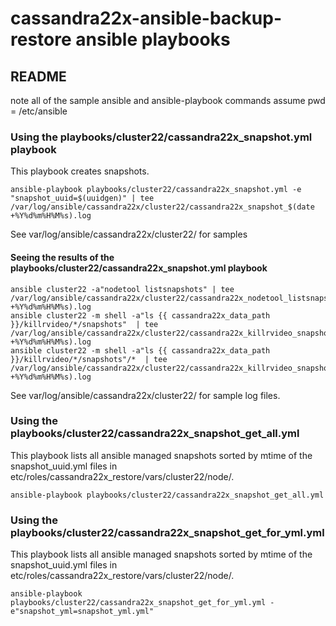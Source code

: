 # cassandra22x-ansible-backup-restore ansible playbooks 
## README

note all of the sample ansible and ansible-playbook commands assume pwd = /etc/ansible

### Using the playbooks/cluster22/cassandra22x_snapshot.yml playbook
This playbook creates snapshots.
```
ansible-playbook playbooks/cluster22/cassandra22x_snapshot.yml -e "snapshot_uuid=$(uuidgen)" | tee /var/log/ansible/cassandra22x/cluster22/cassandra22x_snapshot_$(date +%Y%d%m%H%M%s).log
```
See var/log/ansible/cassandra22x/cluster22/ for samples

#### Seeing the results of the playbooks/cluster22/cassandra22x_snapshot.yml playbook
```
ansible cluster22 -a"nodetool listsnapshots" | tee /var/log/ansible/cassandra22x/cluster22/cassandra22x_nodetool_listsnapshots_$(date +%Y%d%m%H%M%s).log
ansible cluster22 -m shell -a"ls {{ cassandra22x_data_path }}/killrvideo/*/snapshots"  | tee /var/log/ansible/cassandra22x/cluster22/cassandra22x_killrvideo_snapshot_ls__$(date +%Y%d%m%H%M%s).log
ansible cluster22 -m shell -a"ls {{ cassandra22x_data_path }}/killrvideo/*/snapshots"/*  | tee /var/log/ansible/cassandra22x/cluster22/cassandra22x_killrvideo_snapshot_contents_ls__$(date +%Y%d%m%H%M%s).log
```
See var/log/ansible/cassandra22x/cluster22/ for sample log files.

### Using the playbooks/cluster22/cassandra22x_snapshot_get_all.yml
This playbook lists all ansible managed snapshots sorted by mtime of the snapshot_uuid.yml files in etc/roles/cassandra22x_restore/vars/cluster22/node/.
```
ansible-playbook playbooks/cluster22/cassandra22x_snapshot_get_all.yml
```

### Using the playbooks/cluster22/cassandra22x_snapshot_get_for_yml.yml
This playbook lists all ansible managed snapshots sorted by mtime of the snapshot_uuid.yml files in etc/roles/cassandra22x_restore/vars/cluster22/node/.
```
ansible-playbook playbooks/cluster22/cassandra22x_snapshot_get_for_yml.yml -e"snapshot_yml=snapshot_yml.yml"
```